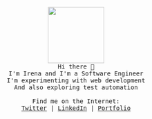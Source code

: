 <p align="center">
  <img src="https://image.flaticon.com/icons/svg/616/616564.svg" width="130px">
  <br>
  <samp>
    Hi there 👋 <br>
    I'm Irena and I'm a Software Engineer <br>
    I'm experimenting with web development <br>
    And also exploring test automation <br>
    <br>
    Find me on the Internet: <br>
    <a href="https://twitter.com/jovanowska_">Twitter</a> | 
    <a href="https://linkedin.com/in/jovanowska">LinkedIn</a> |
    <a href="https://jovanowska.github.io/">Portfolio</a> <br> 
  </samp>
</p>
